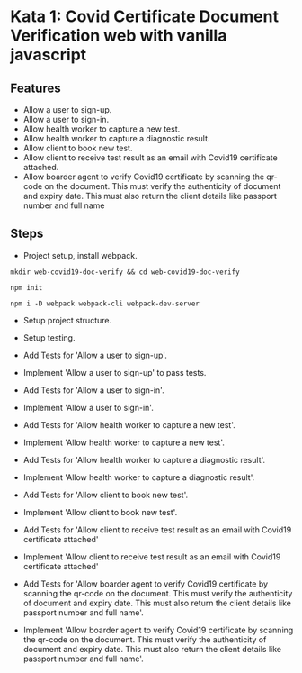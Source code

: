 # Kata 1: Covid Certificate Document Verification web with vanilla javascript

## Features

*   Allow a user to sign-up.
*   Allow a user to sign-in.
*   Allow health worker to capture a new test.
*   Allow health worker to capture a diagnostic result.
*   Allow client to book new test.
*   Allow client to receive test result as an email with Covid19 certificate attached.
*   Allow boarder agent to verify Covid19 certificate by scanning the qr-code on the document. This must verify the authenticity of document and expiry date. This must also return the client details like passport number and full name

## Steps

* Project setup, install webpack.

```
mkdir web-covid19-doc-verify && cd web-covid19-doc-verify
```

```
npm init
```

```
npm i -D webpack webpack-cli webpack-dev-server
```

* Setup project structure.

* Setup testing.

* Add Tests for 'Allow a user to sign-up'.
* Implement 'Allow a user to sign-up' to pass tests.

* Add Tests for 'Allow a user to sign-in'.
* Implement 'Allow a user to sign-in'.

* Add Tests for 'Allow health worker to capture a new test'.
* Implement 'Allow health worker to capture a new test'.

* Add Tests for 'Allow health worker to capture a diagnostic result'.
* Implement 'Allow health worker to capture a diagnostic result'.

* Add Tests for 'Allow client to book new test'.
* Implement 'Allow client to book new test'.

* Add Tests for 'Allow client to receive test result as an email with Covid19 certificate attached'
* Implement 'Allow client to receive test result as an email with Covid19 certificate attached'

* Add Tests for 'Allow boarder agent to verify Covid19 certificate by scanning the qr-code on the document. This must verify the authenticity of document and expiry date. This must also return the client details like passport number and full name'.
* Implement 'Allow boarder agent to verify Covid19 certificate by scanning the qr-code on the document. This must verify the authenticity of document and expiry date. This must also return the client details like passport number and full name'.
